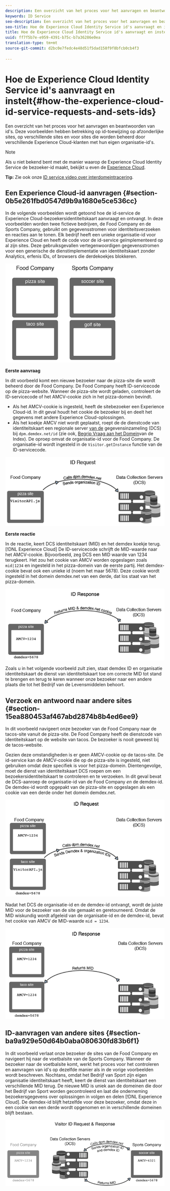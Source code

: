 ```yaml
---
description: Een overzicht van het proces voor het aanvragen en beantwoorden van id's. Deze voorbeelden hebben betrekking op id-toewijzing op afzonderlijke sites, op verschillende sites en voor sites die worden beheerd door verschillende Experience Cloud-klanten met hun eigen organisatie-id's.
keywords: ID Service
seo-description: Een overzicht van het proces voor het aanvragen en beantwoorden van id's. Deze voorbeelden hebben betrekking op id-toewijzing op afzonderlijke sites, op verschillende sites en voor sites die worden beheerd door verschillende Experience Cloud-klanten met hun eigen organisatie-id's.
seo-title: Hoe de Experience Cloud Identity Service id's aanvraagt en instelt
title: Hoe de Experience Cloud Identity Service id's aanvraagt en instelt
uuid: ff7f5b7e-e959-4391-b75c-b7a36286e0ea
translation-type: tm+mt
source-git-commit: d2bc0e7fedc4e48d51f5dad158f9f8bfcb0cb4f3

---
```



# Hoe de Experience Cloud Identity Service id&#39;s aanvraagt en instelt{#how-the-experience-cloud-id-service-requests-and-sets-ids}

Een overzicht van het proces voor het aanvragen en beantwoorden van id&#39;s. Deze voorbeelden hebben betrekking op id-toewijzing op afzonderlijke sites, op verschillende sites en voor sites die worden beheerd door verschillende Experience Cloud-klanten met hun eigen organisatie-id&#39;s.

>[!NOTE]
>
>Als u niet bekend bent met de manier waarop de Experience Cloud Identity Service de bezoeker-id maakt, bekijkt u even de [Experience Cloud](../introduction/cookies.md).

**Tip:** Zie ook onze [ID service video over interdomeintracering](https://helpx.adobe.com/marketing-cloud-core/kb/MCID/CrossDomain.html).

## Een Experience Cloud-id aanvragen {#section-0b5e261fbd0547d9b9a1680e5ce536cc}

In de volgende voorbeelden wordt getoond hoe de id-service de Experience Cloud-bezoekersidentiteitskaart aanvraagt en ontvangt. In deze voorbeelden worden twee fictieve bedrijven, de Food Company en de Sports Company, gebruikt om gegevensstromen voor identiteitsverzoeken en reacties aan te tonen. Elk bedrijf heeft een unieke organisatie-id voor Experience Cloud en heeft de code voor de id-service geïmplementeerd op al zijn sites. Deze gebruiksgevallen vertegenwoordigen gegevensstromen voor een generische de dienstimplementatie van identiteitskaart zonder Analytics, erfenis IDs, of browsers die derdekoekjes blokkeren.

![](assets/sample_sites.png)

**Eerste aanvraag**

In dit voorbeeld komt een nieuwe bezoeker naar de pizza-site die wordt beheerd door de Food Company. De Food Company heeft ID-servicecode op de pizza-website. Wanneer de pizza-site wordt geladen, controleert de ID-servicecode of het AMCV-cookie zich in het pizza-domein bevindt.

* Als het AMCV-cookie is ingesteld, heeft de sitebezoeker een Experience Cloud-id. In dit geval houdt het cookie de bezoeker bij en deelt het gegevens met andere Experience Cloud-oplossingen.
* Als het koekje AMCV niet wordt geplaatst, roept de de dienstcode van identiteitskaart een regionale server [van de](https://docs.adobe.com/content/help/en/analytics/technotes/rdc/regional-data-collection.html) gegevensinzameling (DCS) bij `dpm.demdex.net/id` (zie ook, [Begrip Vraag aan het Domein](https://docs.adobe.com/content/help/en/audience-manager/user-guide/reference/demdex-calls.html)van de Index). De oproep omvat de organisatie-id voor de Food Company. De organisatie-id wordt ingesteld in de `Visitor.getInstance` functie van de ID-servicecode.

![](assets/request1.png)

**Eerste reactie**

In de reactie, keert DCS identiteitskaart (MID) en het demdex koekje terug. [!DNL Experience Cloud] De ID-servicecode schrijft de MID-waarde naar het AMCV-cookie. Bijvoorbeeld, zeg DCS een MID waarde van 1234 terugkeert. Het zou het cookie van AMCV worden opgeslagen zoals `mid|1234` en ingesteld in het pizza-domein van de eerste partij. Het demdex-cookie bevat ook een unieke id (noem het maar 5678). Deze cookie wordt ingesteld in het domein demdex.net van een derde, dat los staat van het pizza-domein.

![](assets/response1.png)

Zoals u in het volgende voorbeeld zult zien, staat demdex ID en organisatie identiteitskaart de dienst van identiteitskaart toe om correcte MID tot stand te brengen en terug te keren wanneer onze bezoeker naar een andere plaats die tot het Bedrijf van de Levensmiddelen behoort.

## Verzoek en antwoord naar andere sites {#section-15ea880453af467abd2874b8b4ed6ee9}

In dit voorbeeld navigeert onze bezoeker van de Food Company naar de tacos-site vanuit de pizza-site. De Food Company heeft de dienstcode van identiteitskaart op de website van tacos. De bezoeker is nooit geweest bij de tacos-website.

Gezien deze omstandigheden is er geen AMCV-cookie op de tacos-site. De id-service kan de AMCV-cookie die op de pizza-site is ingesteld, niet gebruiken omdat deze specifiek is voor het pizza-domein. Dientengevolge, moet de dienst van identiteitskaart DCS roepen om een bezoekersidentiteitskaart te controleren en te verzoeken. In dit geval bevat de DCS-aanroep de organisatie-id van de Food Company *en* de demdex-id. De demdex-id wordt opgepakt van de pizza-site en opgeslagen als een cookie van een derde onder het domein demdex.net.

![](assets/request2.png)

Nadat het DCS de organisatie-id en de demdex-id ontvangt, wordt de juiste MID voor de bezoeker van de site gemaakt en geretourneerd. Omdat de MID wiskundig wordt afgeleid van de organisatie-id en de demdex-id, bevat het cookie van AMCV de MID-waarde `mid = 1234`.

![](assets/response2.png)

## ID-aanvragen van andere sites {#section-ba9a929e50d64b0aba080630fd83b6f1}

In dit voorbeeld verlaat onze bezoeker de sites van de Food Company en navigeert hij naar de voetbalsite van de Sports Company. Wanneer de bezoeker naar de voetbalsite komt, werkt het proces voor het controleren en aanvragen van id&#39;s op dezelfde manier als in de vorige voorbeelden wordt beschreven. Nochtans, omdat het Bedrijf van Sport zijn eigen organisatie identiteitskaart heeft, keert de dienst van identiteitskaart een verschillende MID terug. De nieuwe MID is uniek aan de domeinen die door het Bedrijf van Sport worden gecontroleerd en laat die onderneming bezoekersgegevens over oplossingen in volgen en delen [!DNL Experience Cloud]. De demdex-id blijft hetzelfde voor deze bezoeker, omdat deze in een cookie van een derde wordt opgenomen en in verschillende domeinen blijft bestaan.

![](assets/req_resp.png)

